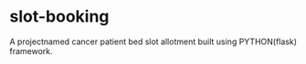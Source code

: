# slot-booking
A projectnamed cancer patient bed slot allotment built using PYTHON(flask) framework.
